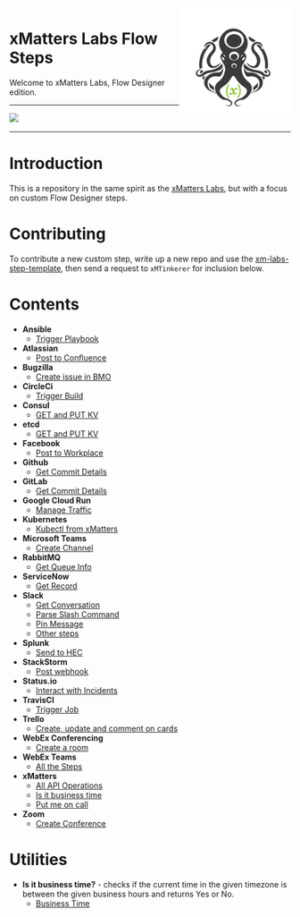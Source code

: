 <img src="media/_Final_xM_Octo-Logo-01.png" width="200" height="200" align="right">

# xMatters Labs Flow Steps
Welcome to xMatters Labs, Flow Designer edition. 


---------

<kbd>
  <img src="https://github.com/xmatters/xMatters-Labs/raw/master/media/disclaimer.png">
</kbd>

---------

# Introduction
This is a repository in the same spirit as the [xMatters Labs](https://github.com/xmatters/xMatters-Labs), but with a focus on custom Flow Designer steps. 

# Contributing
To contribute a new custom step, write up a new repo and use the [xm-labs-step-template](https://github.com/xmatters/xm-labs-step-template), then send a request to `xMTinkerer` for inclusion below. 

# Contents

* **Ansible**
   * [Trigger Playbook](https://github.com/xmatters/xm-labs-steps-ansible)
* **Atlassian**
   * [Post to Confluence](https://github.com/xmatters/xm-labs-steps-confluence)
* **Bugzilla**
   * [Create issue in BMO](https://github.com/xmatters/xm-labs-steps-bmo)
* **CircleCi**
   * [Trigger Build](https://github.com/xmatters/xm-labs-steps-circleci)
* **Consul**
   * [GET and PUT KV](https://github.com/xmatters/xm-labs-steps-consul)
* **etcd**
   * [GET and PUT KV](https://github.com/xmatters/xm-labs-steps-etcd)
* **Facebook**
   * [Post to Workplace](https://github.com/xmatters/xm-labs-step-workplace-post)
* **Github**
   * [Get Commit Details](https://github.com/xmatters/xm-labs-step-github)
* **GitLab**
   * [Get Commit Details](https://github.com/xmatters/xm-labs-gitlab)
* **Google Cloud Run**
   * [Manage Traffic](https://github.com/xmatters/xm-labs-steps-cloud-run)
* **Kubernetes**
   * [Kubectl from xMatters](https://github.com/xmatters/xm-labs-steps-kubernetes)
* **Microsoft Teams**
   * [Create Channel](https://github.com/xmatters/xm-labs-step-msteam-channels)
* **RabbitMQ**
   * [Get Queue Info](https://github.com/xmatters/xm-labs-steps-rabbitmq)
* **ServiceNow**
   * [Get Record](https://github.com/xmatters/xm-labs-steps-servicenow)
* **Slack**
   * [Get Conversation](https://github.com/xmatters/xm-labs-steps-slack-get-conversation)
   * [Parse Slash Command](https://github.com/xmatters/xm-labs-steps-slack-slash-command)
   * [Pin Message](https://github.com/xmatters/xm-labs-steps-slack-pin-message)
   * [Other steps](https://github.com/xmatters/xm-labs-slack-steps)
* **Splunk**
   * [Send to HEC](https://github.com/xmatters/xm-labs-step-splunk)
* **StackStorm**
   * [Post webhook](https://github.com/xmatters/xm-labs-steps-stackstorm)
* **Status.io**
   * [Interact with Incidents](https://github.com/xmatters/xm-labs-statusio-steps)
* **TravisCI**
   * [Trigger Job](https://github.com/xmatters/xm-labs-steps-travis-ci)
* **Trello**
   * [Create, update and comment on cards](https://github.com/xmatters/xm-labs-steps-trello)
* **WebEx Conferencing**
   * [Create a room](https://github.com/xmatters/xm-labs-steps-webex)
* **WebEx Teams**
   * [All the Steps](https://github.com/xmatters/xm-labs-xMatters-Webex-Teams-Flow-Steps)
* **xMatters**
   * [All API Operations](https://github.com/xmatters/xm-labs-xMatters-API-Flow-Steps)
   * [Is it business time](https://github.com/xmatters/xm-labs-steps-business-time)
   * [Put me on call](https://github.com/xmatters/xm-labs-steps-xmimoncall)
* **Zoom**
   * [Create Conference](https://github.com/xmatters/xm-labs-steps-zoom)
   
# Utilities

* **Is it business time?** - checks if the current time in the given timezone is between the given business hours and returns Yes or No. 
   * [Business Time](https://github.com/xmatters/xm-labs-steps-business-time)
